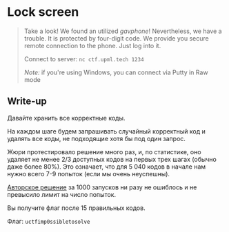 # Lock screen

> Take a look! We found an utilized *gavphone*! Nevertheless, we have a trouble. It is protected by four-digit code. We provide you secure remote connection to the phone. Just log into it.
>
> Connect to server: `nc ctf.upml.tech 1234`
>
> _Note:_ if you're using Windows, you can connect via Putty in Raw mode

## Write-up

Давайте хранить все корректные коды.

На каждом шаге будем запрашивать случайный корректный код и удалять все коды, не подходящие хотя бы под один запрос.

Жюри протестировало решение много раз, и, по статистике, оно удаляет не менее 2/3 доступных кодов на первых трех шагах (обычно даже более 80%). Это означает, что для 5 040 кодов в начале нам нужно всего 7-9 попыток (если мы очень неуспешны).

[Авторское решение](https://github.com/upmlctf/2017-quals/blob/master/lock-screen/solution.py) за 1000 запусков ни разу не ошиблось и не превысило лимит на число попыток.

Вы получите флаг после 15 правильных кодов.

Флаг: `uctfimp0ssibletosolve`
